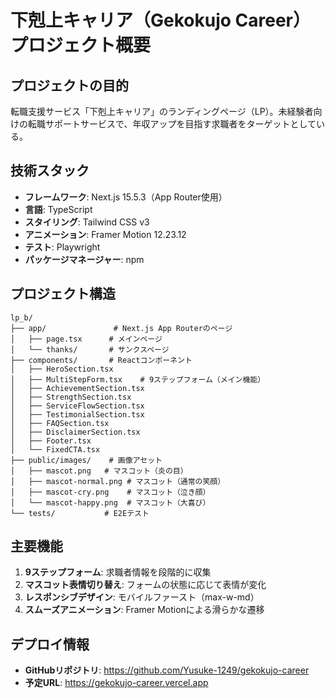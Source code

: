 # 下剋上キャリア（Gekokujo Career）プロジェクト概要

## プロジェクトの目的
転職支援サービス「下剋上キャリア」のランディングページ（LP）。未経験者向けの転職サポートサービスで、年収アップを目指す求職者をターゲットとしている。

## 技術スタック
- **フレームワーク**: Next.js 15.5.3（App Router使用）
- **言語**: TypeScript
- **スタイリング**: Tailwind CSS v3
- **アニメーション**: Framer Motion 12.23.12
- **テスト**: Playwright
- **パッケージマネージャー**: npm

## プロジェクト構造
```
lp_b/
├── app/               # Next.js App Routerのページ
│   ├── page.tsx      # メインページ
│   └── thanks/       # サンクスページ
├── components/       # Reactコンポーネント
│   ├── HeroSection.tsx
│   ├── MultiStepForm.tsx    # 9ステップフォーム（メイン機能）
│   ├── AchievementSection.tsx
│   ├── StrengthSection.tsx
│   ├── ServiceFlowSection.tsx
│   ├── TestimonialSection.tsx
│   ├── FAQSection.tsx
│   ├── DisclaimerSection.tsx
│   ├── Footer.tsx
│   └── FixedCTA.tsx
├── public/images/    # 画像アセット
│   ├── mascot.png   # マスコット（炎の目）
│   ├── mascot-normal.png # マスコット（通常の笑顔）
│   ├── mascot-cry.png    # マスコット（泣き顔）
│   └── mascot-happy.png  # マスコット（大喜び）
└── tests/           # E2Eテスト
```

## 主要機能
1. **9ステップフォーム**: 求職者情報を段階的に収集
2. **マスコット表情切り替え**: フォームの状態に応じて表情が変化
3. **レスポンシブデザイン**: モバイルファースト（max-w-md）
4. **スムーズアニメーション**: Framer Motionによる滑らかな遷移

## デプロイ情報
- **GitHubリポジトリ**: https://github.com/Yusuke-1249/gekokujo-career
- **予定URL**: https://gekokujo-career.vercel.app